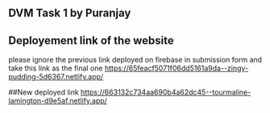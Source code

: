 ## DVM Task 1 by Puranjay

## Deployement link of the website 
please ignore the previous link deployed on firebase in submission form and take this link as the final one 
https://65feacf5071f06dd5161a9da--zingy-pudding-5d6367.netlify.app/

##New deployed link
https://663132c734aa690b4a62dc45--tourmaline-lamington-d9e5af.netlify.app/
